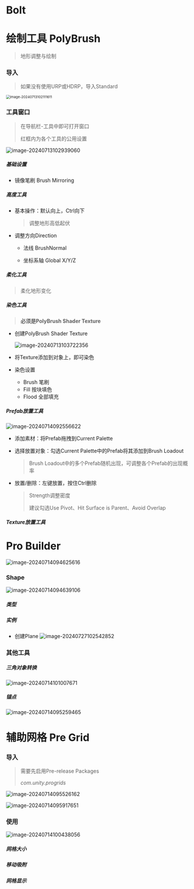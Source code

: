 # Bolt







# 绘制工具 PolyBrush

> 地形调整与绘制

### 导入

> 如果没有使用URP或HDRP，导入Standard

<img src="工具使用.assets/image-20240713102111611.png" alt="image-20240713102111611" style="zoom:67%;" />



### 工具窗口

> 在导航栏-工具中即可打开窗口
>
> 红框内为各个工具的公用设置

![image-20240713102939060](工具使用.assets/image-20240713102939060.png)

##### 基础设置

- 镜像笔刷 Brush Mirroring

##### 高度工具

- 基本操作：默认向上，Ctrl向下

  > 调整地形高低起伏

- 调整方向Direction

  - 法线 BrushNormal

  - 坐标系轴 Global X/Y/Z

##### 柔化工具

  > 柔化地形变化

  ##### 染色工具

  > **必须是PolyBrush Shader Texture**

  - 创建PolyBrush Shader Texture

    ![image-20240713103722356](工具使用.assets/image-20240713103722356.png)

  - 将Texture添加到对象上，即可染色

  - 染色设置

    - Brush 笔刷
    - Fill 按块填色
    - Flood 全部填充

##### Prefab放置工具

![image-20240714092556622](工具使用.assets/image-20240714092556622.png)

  - 添加素材：将Prefab拖拽到Current Palette

  - 选择放置对象：勾选Current Palette中的Prefab将其添加到Brush Loadout

    > Brush Loadout中的多个Prefab随机出现，可调整各个Prefab的出现概率

  - 放置/删除：左键放置，按住Ctrl删除

    > Strength调整密度
    >
    > 建议勾选Use Pivot、Hit Surface is Parent、Avoid Overlap

##### Texture放置工具







# Pro Builder

![image-20240714094625616](工具使用.assets/image-20240714094625616.png)

### Shape

![image-20240714094639106](工具使用.assets/image-20240714094639106.png)

##### 类型

##### 实例

- 创建Plane
  ![image-20240727102542852](工具使用.assets/image-20240727102542852.png)

### 其他工具

##### 三角对象转换

![image-20240714101007671](工具使用.assets/image-20240714101007671.png)

##### 锚点

![image-20240714095259465](工具使用.assets/image-20240714095259465.png)





# 辅助网格 Pre Grid

### 导入

> 需要先启用Pre-release Packages
>
> *com.unity.progrids*

![image-20240714095526162](工具使用.assets/image-20240714095526162.png)

![image-20240714095917651](工具使用.assets/image-20240714095917651.png)

### 使用

![image-20240714100438056](工具使用.assets/image-20240714100438056.png)

##### 网格大小

##### 移动吸附

##### 网格显示









